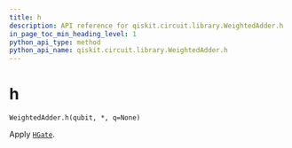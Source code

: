 ```yaml
---
title: h
description: API reference for qiskit.circuit.library.WeightedAdder.h
in_page_toc_min_heading_level: 1
python_api_type: method
python_api_name: qiskit.circuit.library.WeightedAdder.h
---
```


# h

<span id="qiskit.circuit.library.WeightedAdder.h" />

`WeightedAdder.h(qubit, *, q=None)`

Apply [`HGate`](qiskit.circuit.library.HGate "qiskit.circuit.library.HGate").

